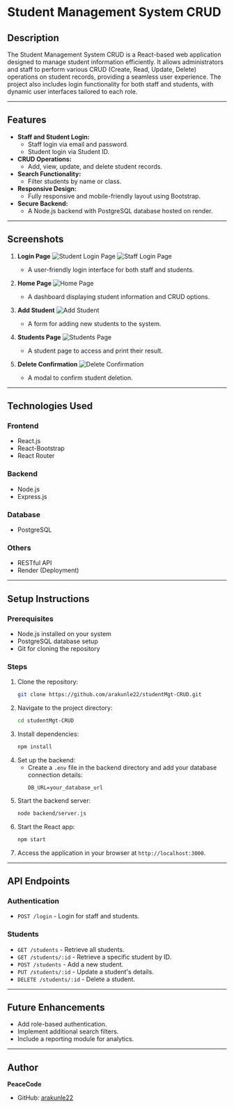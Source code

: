 # Student Management System CRUD

## Description
The Student Management System CRUD is a React-based web application designed to manage student information efficiently. It allows administrators and staff to perform various CRUD (Create, Read, Update, Delete) operations on student records, providing a seamless user experience. The project also includes login functionality for both staff and students, with dynamic user interfaces tailored to each role.

---

## Features

- **Staff and Student Login:**
  - Staff login via email and password.
  - Student login via Student ID.
- **CRUD Operations:**
  - Add, view, update, and delete student records.
- **Search Functionality:**
  - Filter students by name or class.
- **Responsive Design:**
  - Fully responsive and mobile-friendly layout using Bootstrap.
- **Secure Backend:**
  - A Node.js backend with PostgreSQL database hosted on render.

---

## Screenshots

1. **Login Page**
   ![Student Login Page](screenshots/login-page.png)
   ![Staff Login Page](screenshots/staff-page.png)
   - A user-friendly login interface for both staff and students.

2. **Home Page**
   ![Home Page](screenshots/home-page.png)
   - A dashboard displaying student information and CRUD options.

3. **Add Student**
   ![Add Student](screenshots/add-student.png)
   - A form for adding new students to the system.

4. **Students Page**
   ![Students Page](screenshots/student-page.png)
   - A student page to access and print their result.

5. **Delete Confirmation**
   ![Delete Confirmation](screenshots/delete-confirmation.png)
   - A modal to confirm student deletion.

---

## Technologies Used

### Frontend
- React.js
- React-Bootstrap
- React Router

### Backend
- Node.js
- Express.js

### Database
- PostgreSQL

### Others
- RESTful API
- Render (Deployment)

---

## Setup Instructions

### Prerequisites
- Node.js installed on your system
- PostgreSQL database setup
- Git for cloning the repository

### Steps
1. Clone the repository:
   ```bash
   git clone https://github.com/arakunle22/studentMgt-CRUD.git
   ```
2. Navigate to the project directory:
   ```bash
   cd studentMgt-CRUD
   ```
3. Install dependencies:
   ```bash
   npm install
   ```
4. Set up the backend:
   - Create a `.env` file in the backend directory and add your database connection details:
     ```
     DB_URL=your_database_url
     ```
5. Start the backend server:
   ```bash
   node backend/server.js
   ```
6. Start the React app:
   ```bash
   npm start
   ```
7. Access the application in your browser at `http://localhost:3000`.

---

## API Endpoints

### Authentication
- `POST /login` - Login for staff and students.

### Students
- `GET /students` - Retrieve all students.
- `GET /students/:id` - Retrieve a specific student by ID.
- `POST /students` - Add a new student.
- `PUT /students/:id` - Update a student's details.
- `DELETE /students/:id` - Delete a student.

---

## Future Enhancements
- Add role-based authentication.
- Implement additional search filters.
- Include a reporting module for analytics.

---

## Author
**PeaceCode**  
- GitHub: [arakunle22](https://github.com/arakunle22)

